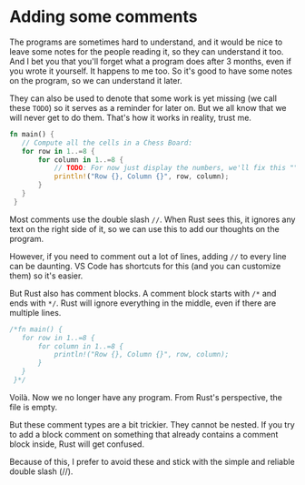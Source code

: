 # Adding some comments

The programs are sometimes hard to understand, and it would be nice to leave
some notes for the people reading it, so they can understand it too. 
And I bet you that you'll forget what a program does after 3 months, 
even if you wrote it yourself. It happens to me too. 
So it's good to have some notes on the program, so we can understand it later.

They can also be used to denote that some work is yet missing 
(we call these `TODO`) so it serves as a reminder for later on. 
But we all know that we will never get to do them. 
That's how it works in reality, trust me.

```rust
fn main() {
   // Compute all the cells in a Chess Board:
   for row in 1..=8 {
       for column in 1..=8 {
           // TODO: For now just display the numbers, we'll fix this ""later"".
           println!("Row {}, Column {}", row, column);
       }
   }
 }
```

Most comments use the double slash `//`. 
When Rust sees this, it ignores any text on the right side of it, 
so we can use this to add our thoughts on the program.

However, if you need to comment out a lot of lines, 
adding `//` to every line can be daunting. 
VS Code has shortcuts for this (and you can customize them) so it's easier.

<!-- Shortcut for VSCode for comments - default and how to customize -->

But Rust also has comment blocks. 
A comment block starts with `/*` and ends with `*/`. 
Rust will ignore everything in the middle, even if there are multiple lines.


```rust
/*fn main() {
   for row in 1..=8 {
       for column in 1..=8 {
           println!("Row {}, Column {}", row, column);
       }
   }
 }*/
```

Voilà. Now we no longer have any program. From Rust's perspective, the file is empty.

But these comment types are a bit trickier. They cannot be nested. If you try to add a block comment on something that already contains a comment block inside, Rust will get confused.

Because of this, I prefer to avoid these and stick with the simple and reliable double slash (//).